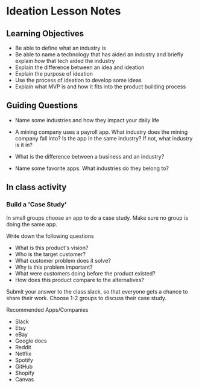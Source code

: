 # Ideation Lesson Notes

## Learning Objectives

- Be able to define what an industry is
- Be able to name a technology that has aided an industry and briefly explain how that tech aided the industry
- Explain the difference between an idea and ideation
- Explain the purpose of ideation
- Use the process of ideation to develop some ideas
- Explain what MVP is and how it fits into the product building process

## Guiding Questions

- Name some industries and how they impact your daily life

- A mining company uses a payroll app. What industry does the mining company fall into? Is the app in the same industry? If not, what industry is it in?

- What is the difference between a business and an industry?

- Name some favorite apps. What industries do they belong to?

## In class activity

### Build a 'Case Study'

In small groups choose an app to do a case study. Make sure no group is doing the same app.

Write down the following questions

- What is this product's vision?
- Who is the target customer?
- What customer problem does it solve?
- Why is this problem important?
- What were customers doing before the product existed?
- How does this product compare to the alternatives?

Submit your answer to the class slack, so that everyone gets a chance to share their work. Choose 1-2 groups to discuss their case study.

Recommended Apps/Companies

- Slack
- Etsy
- eBay
- Google docs
- Reddit
- Netflix
- Spotify
- GitHub
- Shopify
- Canvas
